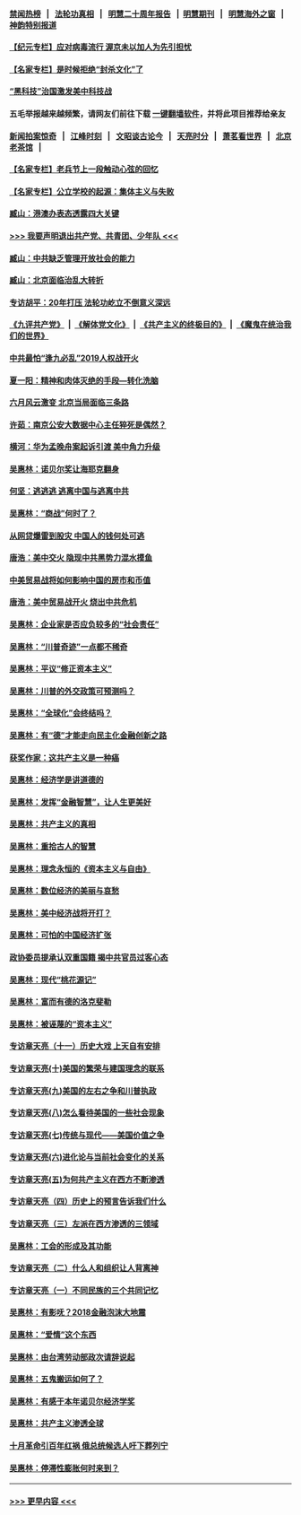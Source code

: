 #### [禁闻热榜](热点新闻.md?=0)  &nbsp;&nbsp;|&nbsp;&nbsp; [法轮功真相](https://github.com/gfw-breaker/truth/blob/master/README.md?=0) &nbsp;&nbsp;|&nbsp;&nbsp; [明慧二十周年报告](https://github.com/gfw-breaker/mh-reports/blob/master/README.md?=0) &nbsp;&nbsp;|&nbsp;&nbsp;[明慧期刊](https://github.com/gfw-breaker/mh-qikan) &nbsp;&nbsp;|&nbsp;&nbsp; [明慧海外之窗](https://github.com/gfw-breaker/mh-news/blob/master/README.md?=0) &nbsp;&nbsp;|&nbsp;&nbsp; [神韵特别报道](https://github.com/gfw-breaker/mh-news/blob/master/shenyun.md?=0)
#### [【纪元专栏】应对病毒流行 渥京未以加人为先引担忧](../pages/nsc423/n11875714.md?t=03071231) 
#### [【名家专栏】是时候拒绝“封杀文化”了](../pages/nsc423/n11814093.md?t=03071231) 
#### [“黑科技”治国激发美中科技战](../pages/nsc423/n11638056.md?t=03071231) 
#### 五毛举报越来越频繁，请网友们前往下载 [一键翻墙软件](https://github.com/gfw-breaker/ssr-accounts)，并将此项目推荐给亲友
#### [新闻拍案惊奇](https://github.com/gfw-breaker/banned-news/blob/master/pages/link4.md) &nbsp;&nbsp;|&nbsp;&nbsp; [江峰时刻](https://github.com/gfw-breaker/banned-news/blob/master/pages/link4.md) &nbsp;&nbsp;|&nbsp;&nbsp; [文昭谈古论今](https://github.com/gfw-breaker/banned-news/blob/master/pages/link4.md) &nbsp;&nbsp;|&nbsp;&nbsp; [天亮时分](https://github.com/gfw-breaker/banned-news/blob/master/pages/link4.md) &nbsp;&nbsp;|&nbsp;&nbsp; [萧茗看世界](https://github.com/gfw-breaker/banned-news/blob/master/pages/link4.md) &nbsp;&nbsp;|&nbsp;&nbsp; [北京老茶馆](https://github.com/gfw-breaker/banned-news/blob/master/pages/link4.md) &nbsp;&nbsp;|&nbsp;&nbsp; 
#### [【名家专栏】老兵节上一段触动心弦的回忆](../pages/nsc423/n11646016.md?t=03071231) 
#### [【名家专栏】公立学校的起源：集体主义与失败](../pages/nsc423/n11601833.md?t=03071231) 
#### [臧山：港澳办表态透露四大关键](../pages/nsc423/n11421628.md?t=03071231) 
#### [>>> 我要声明退出共产党、共青团、少年队 <<<](https://github.com/begood0513/goodnews/blob/master/quit/letter.md) 
#### [臧山：中共缺乏管理开放社会的能力](../pages/nsc423/n11407457.md?t=03071231) 
#### [臧山：北京面临治乱大转折](../pages/nsc423/n11406895.md?t=03071231) 
#### [专访胡平：20年打压 法轮功屹立不倒意义深远](../pages/nsc423/n11398800.md?t=03071231) 
#### [《九评共产党》](https://github.com/begood0513/9ping.md/blob/master/README.md) &nbsp;|&nbsp; [《解体党文化》](../../../../jtdwh.md/blob/master/README.md)  &nbsp;|&nbsp; [《共产主义的终极目的》](../../../../gczydzjmd.md/blob/master/README.md) &nbsp;|&nbsp; [《魔鬼在统治我们的世界》](../../../../mgztzwmdsj.md/blob/master/README.md) 
#### [中共最怕“逢九必乱”2019人权战开火](../pages/nsc423/n11385248.md?t=03071231) 
#### [夏一阳：精神和肉体灭绝的手段—转化洗脑](../pages/nsc423/n11368250.md?t=03071231) 
#### [六月风云激变 北京当局面临三条路](../pages/nsc423/n11313668.md?t=03071231) 
#### [许茹：南京公安大数据中心主任猝死是偶然？](../pages/nsc423/n11064744.md?t=03071231) 
#### [横河：华为孟晚舟案起诉引渡 美中角力升级](../pages/nsc423/n11027230.md?t=03071231) 
#### [吴惠林：诺贝尔奖让海耶克翻身](../pages/nsc423/n10890049.md?t=03071231) 
#### [何坚：逃逃逃 逃离中国与逃离中共](../pages/nsc423/n10592891.md?t=03071231) 
#### [吴惠林：“商战”何时了？](../pages/nsc423/n10573558.md?t=03071231) 
#### [从网贷爆雷到股灾 中国人的钱何处可逃](../pages/nsc423/n10572800.md?t=03071231) 
#### [唐浩：美中交火 隐现中共黑势力混水摸鱼](../pages/nsc423/n10544040.md?t=03071231) 
#### [中美贸易战将如何影响中国的房市和币值](../pages/nsc423/n10543697.md?t=03071231) 
#### [唐浩：美中贸易战开火 烧出中共危机](../pages/nsc423/n10540126.md?t=03071231) 
#### [吴惠林：企业家是否应负较多的“社会责任”](../pages/nsc423/n10535022.md?t=03071231) 
#### [吴惠林：“川普奇迹”一点都不稀奇](../pages/nsc423/n10512808.md?t=03071231) 
#### [吴惠林：平议“修正资本主义”](../pages/nsc423/n10495724.md?t=03071231) 
#### [吴惠林：川普的外交政策可预测吗？](../pages/nsc423/n10462387.md?t=03071231) 
#### [吴惠林：“全球化”会终结吗？](../pages/nsc423/n10452838.md?t=03071231) 
#### [吴惠林：有“德”才能走向民主化金融创新之路](../pages/nsc423/n10432292.md?t=03071231) 
#### [获奖作家：这共产主义是一种癌](../pages/nsc423/n10431541.md?t=03071231) 
#### [吴惠林：经济学是讲道德的](../pages/nsc423/n10398014.md?t=03071231) 
#### [吴惠林：发挥“金融智慧”，让人生更美好](../pages/nsc423/n10375019.md?t=03071231) 
#### [吴惠林：共产主义的真相](../pages/nsc423/n10351394.md?t=03071231) 
#### [吴惠林：重拾古人的智慧](../pages/nsc423/n10337691.md?t=03071231) 
#### [吴惠林：理念永恒的《资本主义与自由》](../pages/nsc423/n10316274.md?t=03071231) 
#### [吴惠林：数位经济的美丽与哀愁](../pages/nsc423/n10292946.md?t=03071231) 
#### [吴惠林：美中经济战将开打？](../pages/nsc423/n10258825.md?t=03071231) 
#### [吴惠林：可怕的中国经济扩张](../pages/nsc423/n10219147.md?t=03071231) 
#### [政协委员提承认双重国籍 揭中共官员过客心态](../pages/nsc423/n10208809.md?t=03071231) 
#### [吴惠林：现代“桃花源记”](../pages/nsc423/n10185234.md?t=03071231) 
#### [吴惠林：富而有德的洛克斐勒](../pages/nsc423/n10142264.md?t=03071231) 
#### [吴惠林：被诬蔑的“资本主义”](../pages/nsc423/n10124816.md?t=03071231) 
#### [专访章天亮（十一）历史大戏 上天自有安排](../pages/nsc423/n10094905.md?t=03071231) 
#### [专访章天亮(十)美国的繁荣与建国理念的联系](../pages/nsc423/n10094899.md?t=03071231) 
#### [专访章天亮(九)美国的左右之争和川普执政](../pages/nsc423/n10094889.md?t=03071231) 
#### [专访章天亮(八)怎么看待美国的一些社会现象](../pages/nsc423/n10094857.md?t=03071231) 
#### [专访章天亮(七)传统与现代——美国价值之争](../pages/nsc423/n10093140.md?t=03071231) 
#### [专访章天亮(六)进化论与当前社会变化的关系](../pages/nsc423/n10092036.md?t=03071231) 
#### [专访章天亮(五)为何共产主义在西方不断渗透](../pages/nsc423/n10083620.md?t=03071231) 
#### [专访章天亮（四）历史上的预言告诉我们什么](../pages/nsc423/n10083606.md?t=03071231) 
#### [专访章天亮（三）左派在西方渗透的三领域](../pages/nsc423/n10081115.md?t=03071231) 
#### [吴惠林：工会的形成及其功能](../pages/nsc423/n10080633.md?t=03071231) 
#### [专访章天亮（二）什么人和组织让人背离神](../pages/nsc423/n10076637.md?t=03071231) 
#### [专访章天亮（一）不同民族的三个共同记忆](../pages/nsc423/n10074188.md?t=03071231) 
#### [吴惠林：有影呒？2018金融泡沫大地震](../pages/nsc423/n10040534.md?t=03071231) 
#### [吴惠林：“爱情”这个东西](../pages/nsc423/n10019423.md?t=03071231) 
#### [吴惠林：由台湾劳动部政次请辞说起](../pages/nsc423/n9979679.md?t=03071231) 
#### [吴惠林：五鬼搬运如何了？](../pages/nsc423/n9925338.md?t=03071231) 
#### [吴惠林：有感于本年诺贝尔经济学奖](../pages/nsc423/n9871883.md?t=03071231) 
#### [吴惠林：共产主义渗透全球](../pages/nsc423/n9812748.md?t=03071231) 
#### [十月革命引百年红祸 俄总统候选人吁下葬列宁](../pages/nsc423/n9810182.md?t=03071231) 
#### [吴惠林：停滞性膨胀何时来到？](../pages/nsc423/n9764136.md?t=03071231) 

----
#### [ >>> 更早内容 <<< ](../indexes/nsc423-earlier.md)
